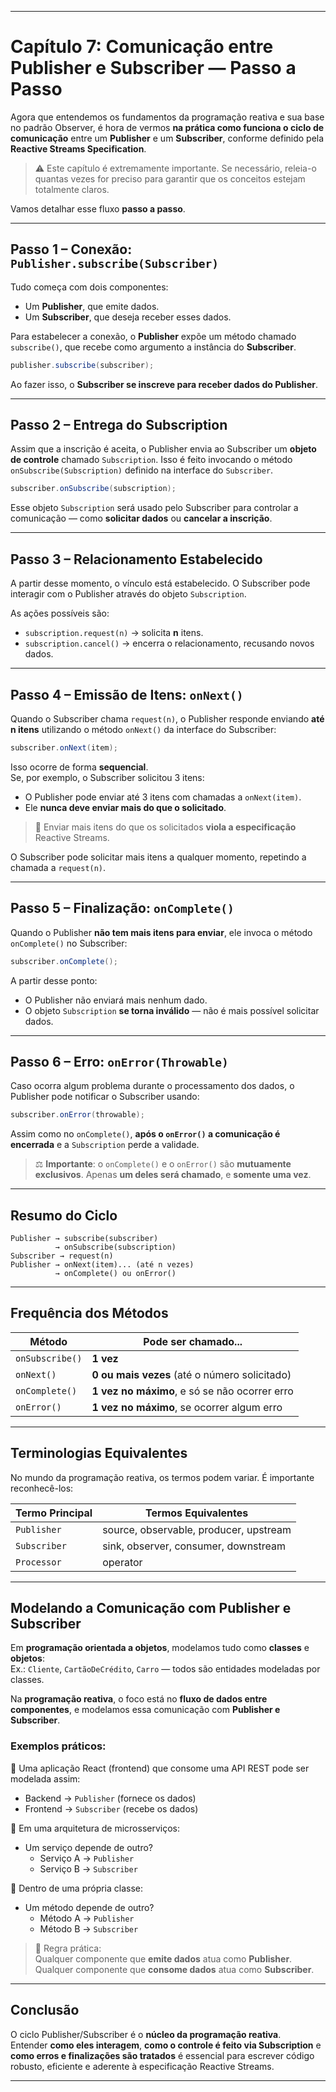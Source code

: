 
---

# Capítulo 7: Comunicação entre Publisher e Subscriber — Passo a Passo

Agora que entendemos os fundamentos da programação reativa e sua base no padrão Observer, é hora de vermos **na prática como funciona o ciclo de comunicação** entre um **Publisher** e um **Subscriber**, conforme definido pela **Reactive Streams Specification**.

> ⚠️ Este capítulo é extremamente importante. Se necessário, releia-o quantas vezes for preciso para garantir que os conceitos estejam totalmente claros.

Vamos detalhar esse fluxo **passo a passo**.

---

## Passo 1 – Conexão: `Publisher.subscribe(Subscriber)`

Tudo começa com dois componentes:

- Um **Publisher**, que emite dados.
- Um **Subscriber**, que deseja receber esses dados.

Para estabelecer a conexão, o **Publisher** expõe um método chamado `subscribe()`, que recebe como argumento a instância do **Subscriber**.

```java
publisher.subscribe(subscriber);
```

Ao fazer isso, o **Subscriber se inscreve para receber dados do Publisher**.

---

## Passo 2 – Entrega do Subscription

Assim que a inscrição é aceita, o Publisher envia ao Subscriber um **objeto de controle** chamado `Subscription`. Isso é feito invocando o método `onSubscribe(Subscription)` definido na interface do `Subscriber`.

```java
subscriber.onSubscribe(subscription);
```

Esse objeto `Subscription` será usado pelo Subscriber para controlar a comunicação — como **solicitar dados** ou **cancelar a inscrição**.

---

## Passo 3 – Relacionamento Estabelecido

A partir desse momento, o vínculo está estabelecido. O Subscriber pode interagir com o Publisher através do objeto `Subscription`.

As ações possíveis são:

- `subscription.request(n)` → solicita **n** itens.
- `subscription.cancel()` → encerra o relacionamento, recusando novos dados.

---

## Passo 4 – Emissão de Itens: `onNext()`

Quando o Subscriber chama `request(n)`, o Publisher responde enviando **até n itens** utilizando o método `onNext()` da interface do Subscriber:

```java
subscriber.onNext(item);
```

Isso ocorre de forma **sequencial**.  
Se, por exemplo, o Subscriber solicitou 3 itens:

- O Publisher pode enviar até 3 itens com chamadas a `onNext(item)`.
- Ele **nunca deve enviar mais do que o solicitado**.

> 🚫 Enviar mais itens do que os solicitados **viola a especificação** Reactive Streams.

O Subscriber pode solicitar mais itens a qualquer momento, repetindo a chamada a `request(n)`.

---

## Passo 5 – Finalização: `onComplete()`

Quando o Publisher **não tem mais itens para enviar**, ele invoca o método `onComplete()` no Subscriber:

```java
subscriber.onComplete();
```

A partir desse ponto:

- O Publisher não enviará mais nenhum dado.
- O objeto `Subscription` **se torna inválido** — não é mais possível solicitar dados.

---

## Passo 6 – Erro: `onError(Throwable)`

Caso ocorra algum problema durante o processamento dos dados, o Publisher pode notificar o Subscriber usando:

```java
subscriber.onError(throwable);
```

Assim como no `onComplete()`, **após o `onError()` a comunicação é encerrada** e a `Subscription` perde a validade.

> ⚖️ **Importante**: o `onComplete()` e o `onError()` são **mutuamente exclusivos**. Apenas **um deles será chamado**, e **somente uma vez**.

---

## Resumo do Ciclo

```plaintext
Publisher → subscribe(subscriber)
          → onSubscribe(subscription)
Subscriber → request(n)
Publisher → onNext(item)... (até n vezes)
          → onComplete() ou onError()
```

---

## Frequência dos Métodos

| Método          | Pode ser chamado...                             |
|----------------|--------------------------------------------------|
| `onSubscribe()` | **1 vez**                                        |
| `onNext()`      | **0 ou mais vezes** (até o número solicitado)    |
| `onComplete()`  | **1 vez no máximo**, e só se não ocorrer erro    |
| `onError()`     | **1 vez no máximo**, se ocorrer algum erro       |

---

## Terminologias Equivalentes

No mundo da programação reativa, os termos podem variar. É importante reconhecê-los:

| Termo Principal | Termos Equivalentes                             |
|-----------------|-------------------------------------------------|
| `Publisher`     | source, observable, producer, upstream          |
| `Subscriber`    | sink, observer, consumer, downstream            |
| `Processor`     | operator                                        |

---

## Modelando a Comunicação com Publisher e Subscriber

Em **programação orientada a objetos**, modelamos tudo como **classes** e **objetos**:  
Ex.: `Cliente`, `CartãoDeCrédito`, `Carro` — todos são entidades modeladas por classes.

Na **programação reativa**, o foco está no **fluxo de dados entre componentes**, e modelamos essa comunicação com **Publisher e Subscriber**.

### Exemplos práticos:

🔹 Uma aplicação React (frontend) que consome uma API REST pode ser modelada assim:
- Backend → `Publisher` (fornece os dados)
- Frontend → `Subscriber` (recebe os dados)

🔹 Em uma arquitetura de microsserviços:
- Um serviço depende de outro?
    - Serviço A → `Publisher`
    - Serviço B → `Subscriber`

🔹 Dentro de uma própria classe:
- Um método depende de outro?
    - Método A → `Publisher`
    - Método B → `Subscriber`

> 📌 Regra prática:  
> Qualquer componente que **emite dados** atua como **Publisher**.  
> Qualquer componente que **consome dados** atua como **Subscriber**.

---

## Conclusão

O ciclo Publisher/Subscriber é o **núcleo da programação reativa**.  
Entender **como eles interagem**, **como o controle é feito via Subscription** e **como erros e finalizações são tratados** é essencial para escrever código robusto, eficiente e aderente à especificação Reactive Streams.

---
